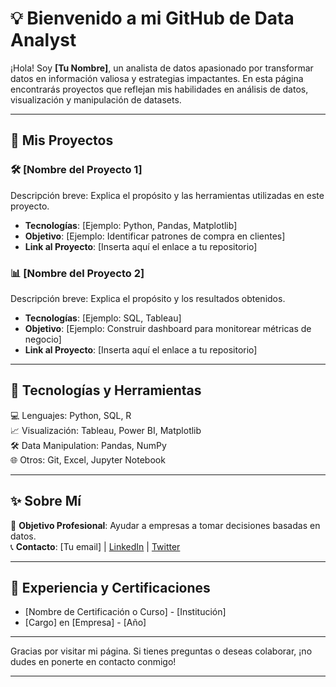 # 💡 Bienvenido a mi GitHub de Data Analyst

¡Hola! Soy **[Tu Nombre]**, un analista de datos apasionado por transformar datos en información valiosa y estrategias impactantes. En esta página encontrarás proyectos que reflejan mis habilidades en análisis de datos, visualización y manipulación de datasets.

---

## 📂 Mis Proyectos

### 🛠️ [Nombre del Proyecto 1]
Descripción breve: Explica el propósito y las herramientas utilizadas en este proyecto.
- **Tecnologías**: [Ejemplo: Python, Pandas, Matplotlib]
- **Objetivo**: [Ejemplo: Identificar patrones de compra en clientes]
- **Link al Proyecto**: [Inserta aquí el enlace a tu repositorio]

### 📊 [Nombre del Proyecto 2]
Descripción breve: Explica el propósito y los resultados obtenidos.
- **Tecnologías**: [Ejemplo: SQL, Tableau]
- **Objetivo**: [Ejemplo: Construir dashboard para monitorear métricas de negocio]
- **Link al Proyecto**: [Inserta aquí el enlace a tu repositorio]

---

## 🔧 Tecnologías y Herramientas

💻 Lenguajes: Python, SQL, R  
📈 Visualización: Tableau, Power BI, Matplotlib  
🛠️ Data Manipulation: Pandas, NumPy  
🌐 Otros: Git, Excel, Jupyter Notebook

---

## ✨ Sobre Mí

🎯 **Objetivo Profesional**: Ayudar a empresas a tomar decisiones basadas en datos.  
📞 **Contacto**: [Tu email] | [LinkedIn](https://linkedin.com/in/tu-perfil) | [Twitter](https://twitter.com/tu-perfil)

---

## 🎯 Experiencia y Certificaciones

- [Nombre de Certificación o Curso] - [Institución]
- [Cargo] en [Empresa] - [Año]

---

Gracias por visitar mi página. Si tienes preguntas o deseas colaborar, ¡no dudes en ponerte en contacto conmigo!

---
